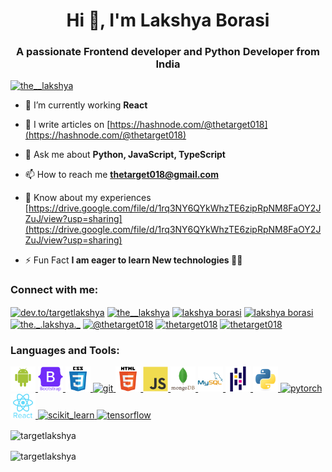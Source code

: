 <h1 align="center">Hi 👋, I'm Lakshya Borasi</h1>
<h3 align="center">A passionate Frontend developer and Python Developer from India</h3>

<p align="left"> <a href="https://twitter.com/the__lakshya" target="blank"><img src="https://img.shields.io/twitter/follow/the__lakshya?logo=twitter&style=for-the-badge" alt="the__lakshya" /></a> </p>

- 🌱 I’m currently working **React**

- 📝 I write articles on [https://hashnode.com/@thetarget018](https://hashnode.com/@thetarget018)

- 💬 Ask me about **Python, JavaScript, TypeScript**

- 📫 How to reach me **thetarget018@gmail.com**

- 📄 Know about my experiences [https://drive.google.com/file/d/1rq3NY6QYkWhzTE6zipRpNM8FaOY2JZuJ/view?usp=sharing](https://drive.google.com/file/d/1rq3NY6QYkWhzTE6zipRpNM8FaOY2JZuJ/view?usp=sharing)

- ⚡ Fun Fact **I am eager to learn New technologies 🧑‍💻**

<h3 align="left">Connect with me:</h3>
<p align="left">
<a href="https://dev.to/dev.to/targetlakshya" target="blank"><img align="center" src="https://raw.githubusercontent.com/rahuldkjain/github-profile-readme-generator/master/src/images/icons/Social/devto.svg" alt="dev.to/targetlakshya" height="30" width="40" /></a>
<a href="https://twitter.com/the__lakshya" target="blank"><img align="center" src="https://raw.githubusercontent.com/rahuldkjain/github-profile-readme-generator/master/src/images/icons/Social/twitter.svg" alt="the__lakshya" height="30" width="40" /></a>
<a href="https://linkedin.com/in/lakshya borasi" target="blank"><img align="center" src="https://raw.githubusercontent.com/rahuldkjain/github-profile-readme-generator/master/src/images/icons/Social/linked-in-alt.svg" alt="lakshya borasi" height="30" width="40" /></a>
<a href="https://fb.com/lakshya borasi" target="blank"><img align="center" src="https://raw.githubusercontent.com/rahuldkjain/github-profile-readme-generator/master/src/images/icons/Social/facebook.svg" alt="lakshya borasi" height="30" width="40" /></a>
<a href="https://instagram.com/the._.lakshya._" target="blank"><img align="center" src="https://raw.githubusercontent.com/rahuldkjain/github-profile-readme-generator/master/src/images/icons/Social/instagram.svg" alt="the._.lakshya._" height="30" width="40" /></a>
<a href="https://hashnode.com/@thetarget018" target="blank"><img align="center" src="https://raw.githubusercontent.com/rahuldkjain/github-profile-readme-generator/master/src/images/icons/Social/hashnode.svg" alt="@thetarget018" height="30" width="40" /></a>
<a href="https://www.codechef.com/users/thetarget018" target="blank"><img align="center" src="https://cdn.jsdelivr.net/npm/simple-icons@3.1.0/icons/codechef.svg" alt="thetarget018" height="30" width="40" /></a>
<a href="https://www.hackerrank.com/thetarget018" target="blank"><img align="center" src="https://raw.githubusercontent.com/rahuldkjain/github-profile-readme-generator/master/src/images/icons/Social/hackerrank.svg" alt="thetarget018" height="30" width="40" /></a>
</p>

<h3 align="left">Languages and Tools:</h3>
<p align="left"> <a href="https://developer.android.com" target="_blank" rel="noreferrer"> <img src="https://raw.githubusercontent.com/devicons/devicon/master/icons/android/android-original-wordmark.svg" alt="android" width="40" height="40"/> </a> <a href="https://getbootstrap.com" target="_blank" rel="noreferrer"> <img src="https://raw.githubusercontent.com/devicons/devicon/master/icons/bootstrap/bootstrap-plain-wordmark.svg" alt="bootstrap" width="40" height="40"/> </a> <a href="https://www.w3schools.com/css/" target="_blank" rel="noreferrer"> <img src="https://raw.githubusercontent.com/devicons/devicon/master/icons/css3/css3-original-wordmark.svg" alt="css3" width="40" height="40"/> </a> <a href="https://git-scm.com/" target="_blank" rel="noreferrer"> <img src="https://www.vectorlogo.zone/logos/git-scm/git-scm-icon.svg" alt="git" width="40" height="40"/> </a> <a href="https://www.w3.org/html/" target="_blank" rel="noreferrer"> <img src="https://raw.githubusercontent.com/devicons/devicon/master/icons/html5/html5-original-wordmark.svg" alt="html5" width="40" height="40"/> </a> <a href="https://developer.mozilla.org/en-US/docs/Web/JavaScript" target="_blank" rel="noreferrer"> <img src="https://raw.githubusercontent.com/devicons/devicon/master/icons/javascript/javascript-original.svg" alt="javascript" width="40" height="40"/> </a> <a href="https://www.mongodb.com/" target="_blank" rel="noreferrer"> <img src="https://raw.githubusercontent.com/devicons/devicon/master/icons/mongodb/mongodb-original-wordmark.svg" alt="mongodb" width="40" height="40"/> </a> <a href="https://www.mysql.com/" target="_blank" rel="noreferrer"> <img src="https://raw.githubusercontent.com/devicons/devicon/master/icons/mysql/mysql-original-wordmark.svg" alt="mysql" width="40" height="40"/> </a> </a> <a href="https://pandas.pydata.org/" target="_blank" rel="noreferrer"> <img src="https://raw.githubusercontent.com/devicons/devicon/2ae2a900d2f041da66e950e4d48052658d850630/icons/pandas/pandas-original.svg" alt="pandas" width="40" height="40"/> </a> <a href="https://www.python.org" target="_blank" rel="noreferrer"> <img src="https://raw.githubusercontent.com/devicons/devicon/master/icons/python/python-original.svg" alt="python" width="40" height="40"/> </a> <a href="https://pytorch.org/" target="_blank" rel="noreferrer"> <img src="https://www.vectorlogo.zone/logos/pytorch/pytorch-icon.svg" alt="pytorch" width="40" height="40"/> </a> <a href="https://reactjs.org/" target="_blank" rel="noreferrer"> <img src="https://raw.githubusercontent.com/devicons/devicon/master/icons/react/react-original-wordmark.svg" alt="react" width="40" height="40"/> </a> <a href="https://scikit-learn.org/" target="_blank" rel="noreferrer"> <img src="https://upload.wikimedia.org/wikipedia/commons/0/05/Scikit_learn_logo_small.svg" alt="scikit_learn" width="40" height="40"/> </a> <a href="https://www.tensorflow.org" target="_blank" rel="noreferrer"> <img src="https://www.vectorlogo.zone/logos/tensorflow/tensorflow-icon.svg" alt="tensorflow" width="40" height="40"/> </a> </p>

<p><img align="center" src="https://github-readme-stats.vercel.app/api/top-langs?username=targetlakshya&show_icons=true&locale=en&layout=compact" alt="targetlakshya" /></p>

<p><img align="center" src="https://github-readme-streak-stats.herokuapp.com/?user=targetlakshya&" alt="targetlakshya" /></p>
